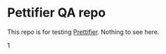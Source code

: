 # Pettifier QA repo

This repo is for testing [Prettifier](https://github.com/kevgo/prettifier).
Nothing to see here.






1






